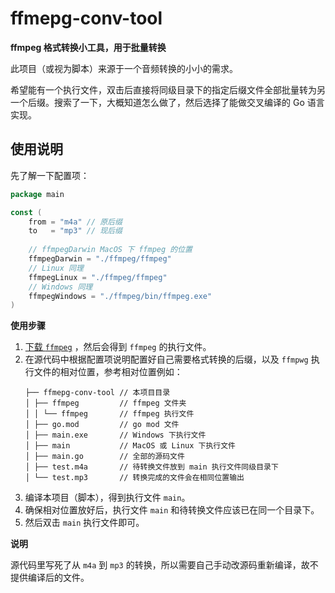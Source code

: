 # ffmepg-conv-tool
**ffmpeg 格式转换小工具，用于批量转换**

此项目（或视为脚本）来源于一个音频转换的小小的需求。

希望能有一个执行文件，双击后直接将同级目录下的指定后缀文件全部批量转为另一个后缀。搜索了一下，大概知道怎么做了，然后选择了能做交叉编译的 Go 语言实现。

## 使用说明
先了解一下配置项：

```go
package main

const (
    from = "m4a" // 原后缀
    to   = "mp3" // 现后缀
    
    // ffmpegDarwin MacOS 下 ffmpeg 的位置
    ffmpegDarwin = "./ffmpeg/ffmpeg"
    // Linux 同理
    ffmpegLinux = "./ffmpeg/ffmpeg"
    // Windows 同理
    ffmpegWindows = "./ffmpeg/bin/ffmpeg.exe"
)
```

**使用步骤**

1. [下载 `ffmpeg`](http://ffmpeg.org/download.html) ，然后会得到 `ffmpeg` 的执行文件。
2. 在源代码中根据配置项说明配置好自己需要格式转换的后缀，以及 `ffmpwg` 执行文件的相对位置，参考相对位置例如：
   ```
   ├── ffmepg-conv-tool // 本项目目录
   │ ├── ffmpeg         // ffmpeg 文件夹
   │ │ └── ffmpeg       // ffmpeg 执行文件
   │ ├── go.mod         // go mod 文件
   │ ├── main.exe       // Windows 下执行文件
   │ ├── main           // MacOS 或 Linux 下执行文件
   │ ├── main.go        // 全部的源码文件
   │ ├── test.m4a       // 待转换文件放到 main 执行文件同级目录下
   │ └── test.mp3       // 转换完成的文件会在相同位置输出
   ```
3. 编译本项目（脚本），得到执行文件 `main`。
4. 确保相对位置放好后，执行文件 `main` 和待转换文件应该已在同一个目录下。
5. 然后双击 `main` 执行文件即可。

**说明**

源代码里写死了从 `m4a` 到 `mp3` 的转换，所以需要自己手动改源码重新编译，故不提供编译后的文件。
